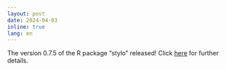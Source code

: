 ```yaml
---
layout: post
date: 2024-04-03
inline: true
lang: en
---
```


The version 0.7.5 of the R package “stylo” released! Click [here](https://github.com/computationalstylistics/stylo) for further details.

